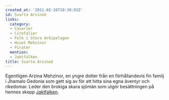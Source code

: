 ```yaml
---
created_at: '2011-02-16T10:39:03Z'
id: Svarta Arsinoë
links:
  category:
  - Caserier
  - Cirefalier
  - Folk i Stora Arkipelagen
  - Huset Mehzinor
  - Pirater
  mention:
  - Jaktfalken
title: Svarta Arsinoë
---
```


Egentligen Arzina Mehzinor, en yngre dotter från en förhållandevis fin familj i Jhamalo Gedonia som
gett sig av för att hitta sina egna äventyr och rikedomar. Leder den brokiga skara sjömän som utgör
besättningen på hennes skepp [Jaktfalken].

  [Jaktfalken]: Jaktfalken